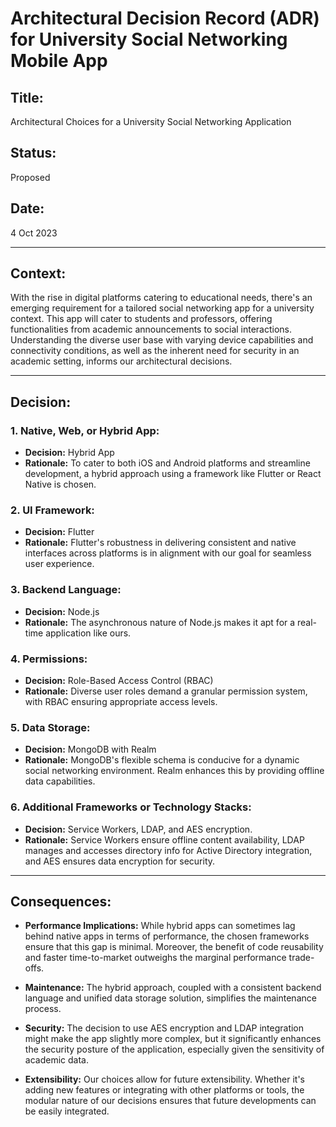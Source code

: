 # Architectural Decision Record (ADR) for University Social Networking Mobile App

## Title: 
Architectural Choices for a University Social Networking Application

## Status: 
Proposed

## Date: 
4 Oct 2023

---

## Context:

With the rise in digital platforms catering to educational needs, there's an emerging requirement for a tailored social networking app for a university context. This app will cater to students and professors, offering functionalities from academic announcements to social interactions. Understanding the diverse user base with varying device capabilities and connectivity conditions, as well as the inherent need for security in an academic setting, informs our architectural decisions.

---

## Decision:

### 1. Native, Web, or Hybrid App:
- **Decision:** Hybrid App
- **Rationale:** To cater to both iOS and Android platforms and streamline development, a hybrid approach using a framework like Flutter or React Native is chosen. 

### 2. UI Framework:
- **Decision:** Flutter
- **Rationale:** Flutter's robustness in delivering consistent and native interfaces across platforms is in alignment with our goal for seamless user experience.

### 3. Backend Language:
- **Decision:** Node.js
- **Rationale:** The asynchronous nature of Node.js makes it apt for a real-time application like ours.

### 4. Permissions:
- **Decision:** Role-Based Access Control (RBAC)
- **Rationale:** Diverse user roles demand a granular permission system, with RBAC ensuring appropriate access levels.

### 5. Data Storage:
- **Decision:** MongoDB with Realm
- **Rationale:** MongoDB's flexible schema is conducive for a dynamic social networking environment. Realm enhances this by providing offline data capabilities.

### 6. Additional Frameworks or Technology Stacks:
- **Decision:** Service Workers, LDAP, and AES encryption.
- **Rationale:** Service Workers ensure offline content availability, LDAP manages and accesses directory info for Active Directory integration, and AES ensures data encryption for security.

---

## Consequences:

- **Performance Implications:** While hybrid apps can sometimes lag behind native apps in terms of performance, the chosen frameworks ensure that this gap is minimal. Moreover, the benefit of code reusability and faster time-to-market outweighs the marginal performance trade-offs.
  
- **Maintenance:** The hybrid approach, coupled with a consistent backend language and unified data storage solution, simplifies the maintenance process. 
  
- **Security:** The decision to use AES encryption and LDAP integration might make the app slightly more complex, but it significantly enhances the security posture of the application, especially given the sensitivity of academic data.

- **Extensibility:** Our choices allow for future extensibility. Whether it's adding new features or integrating with other platforms or tools, the modular nature of our decisions ensures that future developments can be easily integrated.


